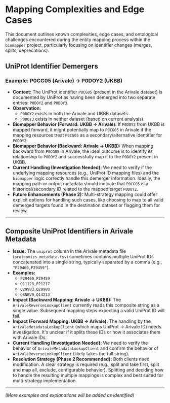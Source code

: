 # Mapping Complexities and Edge Cases

This document outlines known complexities, edge cases, and ontological challenges encountered during the entity mapping process within the `biomapper` project, particularly focusing on identifier changes (merges, splits, deprecations).

## UniProt Identifier Demergers

### Example: P0CG05 (Arivale) -> P0DOY2 (UKBB)

*   **Context:** The UniProt identifier `P0CG05` (present in the Arivale dataset) is documented by UniProt as having been demerged into two separate entries: `P0DOY2` and `P0DOY3`.
*   **Observation:**
    *   `P0DOY2` exists in both the Arivale and UKBB datasets.
    *   `P0DOY3` exists in neither dataset (based on current analysis).
*   **Biomapper Behavior (Forward: UKBB -> Arivale):** If `P0DOY2` from UKBB is mapped forward, it might potentially map to `P0CG05` in Arivale if the mapping resources treat `P0CG05` as a secondary/alternative identifier for `P0DOY2`.
*   **Biomapper Behavior (Backward: Arivale -> UKBB):** When mapping backward from `P0CG05` in Arivale, the ideal outcome is to identify its relationship to `P0DOY2` and successfully map it to the `P0DOY2` present in UKBB.
*   **Current Handling (Investigation Needed):** We need to verify if the underlying mapping resources (e.g., UniProt ID mapping files) and the `biomapper` logic correctly handle this demerger information. Ideally, the mapping path or output metadata should indicate that `P0CG05` is a historical/secondary ID related to the mapped target `P0DOY2`.
*   **Future Enhancements (Phase 2):** Multi-strategy mapping could offer explicit options for handling such cases, like choosing to map to all valid demerged targets found in the destination dataset or flagging them for review.

---

## Composite UniProt Identifiers in Arivale Metadata

*   **Issue:** The `uniprot` column in the Arivale metadata file (`proteomics_metadata.tsv`) sometimes contains multiple UniProt IDs concatenated into a single string, typically separated by a comma (e.g., `"P29460,P29459"`).
*   **Examples:**
    *   `P29460,P29459`
    *   `Q11128,P21217`
    *   `Q29983,Q29980`
    *   `Q8NEV9,Q14213`
*   **Impact (Backward Mapping: Arivale -> UKBB):** The `ArivaleReverseLookupClient` currently reads this composite string as a single value. Subsequent mapping steps expecting a valid UniProt ID will fail.
*   **Impact (Forward Mapping: UKBB -> Arivale):** The handling by the `ArivaleMetadataLookupClient` (which maps UniProt -> Arivale ID) needs investigation. It's unclear if it splits these IDs or how it associates them with Arivale IDs.
*   **Current Handling (Investigation Needed):** We need to verify the behavior of `ArivaleMetadataLookupClient` and confirm the behavior of `ArivaleReverseLookupClient` (likely takes the full string).
*   **Resolution Strategy (Phase 2 Recommended):** Both clients need modification. A clear strategy is required (e.g., split and take first, split and map all, exclude, configurable behavior). Splitting and deciding how to handle the resulting multiple mappings is complex and best suited for multi-strategy implementation.

---

*(More examples and explanations will be added as identified)*
